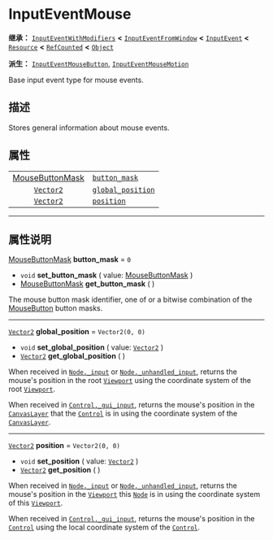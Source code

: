 <!-- ⚠ 请勿编辑本文件 ⚠ -->
<!-- 本文档使用脚本从 WeDot 引擎源码仓库生成。 -->
<!-- 生成脚本：https://github.com/WeDot-Engine/WeDot/tree/master/doc/tools/make_md.py； -->
<!-- 原文件：https://github.com/WeDot-Engine/WeDot/tree/master/doc/classes/InputEventMouse.xml。 -->

<div id="_class_inputeventmouse"></div>

# InputEventMouse

**继承：** [`InputEventWithModifiers`](class_inputeventwithmodifiers.md) **<** [`InputEventFromWindow`](class_inputeventfromwindow.md) **<** [`InputEvent`](class_inputevent.md) **<** [`Resource`](class_resource.md) **<** [`RefCounted`](class_refcounted.md) **<** [`Object`](class_object.md)

**派生：** [`InputEventMouseButton`](class_inputeventmousebutton.md), [`InputEventMouseMotion`](class_inputeventmousemotion.md)

Base input event type for mouse events.

## 描述

Stores general information about mouse events.

## 属性

|||
|:-:|:--|
| [MouseButtonMask](#enum_@globalscope_mousebuttonmask) | [`button_mask`](class_inputeventmouse.md#class_inputeventmouse_property_button_mask)         | ``0``             |
| [`Vector2`](class_vector2.md)                         | [`global_position`](class_inputeventmouse.md#class_inputeventmouse_property_global_position) | ``Vector2(0, 0)`` |
| [`Vector2`](class_vector2.md)                         | [`position`](class_inputeventmouse.md#class_inputeventmouse_property_position)               | ``Vector2(0, 0)`` |

<!-- rst-class:: classref-section-separator -->

---

## 属性说明

<div id="_class_inputeventmouse_property_button_mask"></div>

[MouseButtonMask](#enum_@globalscope_mousebuttonmask) **button_mask** = ``0`` <div id="class_inputeventmouse_property_button_mask"></div>

- `void` **set_button_mask** ( value: [MouseButtonMask](#enum_@globalscope_mousebuttonmask) )
- [MouseButtonMask](#enum_@globalscope_mousebuttonmask) **get_button_mask** ( )

The mouse button mask identifier, one of or a bitwise combination of the [MouseButton](#enum_@globalscope_mousebutton) button masks.

<!-- rst-class:: classref-item-separator -->

---

<div id="_class_inputeventmouse_property_global_position"></div>

[`Vector2`](class_vector2.md) **global_position** = ``Vector2(0, 0)`` <div id="class_inputeventmouse_property_global_position"></div>

- `void` **set_global_position** ( value: [`Vector2`](class_vector2.md) )
- [`Vector2`](class_vector2.md) **get_global_position** ( )

When received in [`Node._input`](class_node.md#class_node_private_method__input) or [`Node._unhandled_input`](class_node.md#class_node_private_method__unhandled_input), returns the mouse's position in the root [`Viewport`](class_viewport.md) using the coordinate system of the root [`Viewport`](class_viewport.md).

When received in [`Control._gui_input`](class_control.md#class_control_private_method__gui_input), returns the mouse's position in the [`CanvasLayer`](class_canvaslayer.md) that the [`Control`](class_control.md) is in using the coordinate system of the [`CanvasLayer`](class_canvaslayer.md).

<!-- rst-class:: classref-item-separator -->

---

<div id="_class_inputeventmouse_property_position"></div>

[`Vector2`](class_vector2.md) **position** = ``Vector2(0, 0)`` <div id="class_inputeventmouse_property_position"></div>

- `void` **set_position** ( value: [`Vector2`](class_vector2.md) )
- [`Vector2`](class_vector2.md) **get_position** ( )

When received in [`Node._input`](class_node.md#class_node_private_method__input) or [`Node._unhandled_input`](class_node.md#class_node_private_method__unhandled_input), returns the mouse's position in the [`Viewport`](class_viewport.md) this [`Node`](class_node.md) is in using the coordinate system of this [`Viewport`](class_viewport.md).

When received in [`Control._gui_input`](class_control.md#class_control_private_method__gui_input), returns the mouse's position in the [`Control`](class_control.md) using the local coordinate system of the [`Control`](class_control.md).

[^virtual]: 本方法通常需要用户覆盖才能生效。
[^const]: 本方法无副作用，不会修改该实例的任何成员变量。
[^vararg]: 本方法除了能接受在此处描述的参数外，还能够继续接受任意数量的参数。
[^constructor]: 本方法用于构造某个类型。
[^static]: 调用本方法无需实例，可直接使用类名进行调用。
[^operator]: 本方法描述的是使用本类型作为左操作数的有效运算符。
[^bitfield]: 这个值是由下列位标志构成位掩码的整数。
[^void]: 无返回值。
